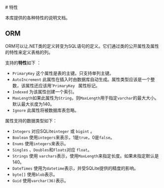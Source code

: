 ﻿﻿# 特性

  本库提供的各种特性的说明文档。

  ## ORM

  ORM可以让.NET类的定义转变为SQL语句的定义。它们通过类的公开属性及属性的特性来定义表格的列。

  支持的**特性**如下 ：

  - `PrimaryKey` 这个属性是表的主键。只支持单列主键。
  - `AutoIncrement` 此属性在插入时由数据库自动生成。属性类型应该是一个整数，该属性还应该用'`PrimaryKey ` 属性标记。
  - `Indexed` 为该属性创建一个索引。
  - `MaxLength`如果此属性为`String`，则`MaxLength`用于指定`varchar`的最大大小。默认最大长度为140。
  - `Ignore` 此属性将被数据库表忽略。

  属性支持的数据类型如下：

  - `Integers` 对应SQLite`integer` 或 `bigint` 。
  - `Boolean` 使用`integers`来表示，1是`true`，0是`false`。
  - `Enums` 使用`integers`来表示。
  - `Singles` 、`Doubles`和`Floats`对应 `float`。
  - `Strings` 使用 `varchars`表示，使用`MaxLength`来指定长度。如果未指定默认是140。
  - `DateTimes` 使用为`datetime`表示，并受SQLite提供的精度的影响。
  - `byte[]` 使用`blob`表示。
  - `Guid` 使用`varchar(36)`表示。
